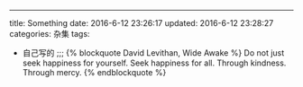 ---
title: Something
date: 2016-6-12 23:26:17
updated: 2016-6-12 23:28:27
categories: 杂集
tags:
  - 自己写的
;;;
{% blockquote David Levithan, Wide Awake %}
Do not just seek happiness for yourself. Seek happiness for all. Through kindness. Through mercy.
{% endblockquote %}
